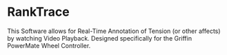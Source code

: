 # RankTrace

This Software allows for Real-Time Annotation of Tension (or other affects) by watching Video Playback. Designed specifically for the Griffin PowerMate Wheel Controller. 